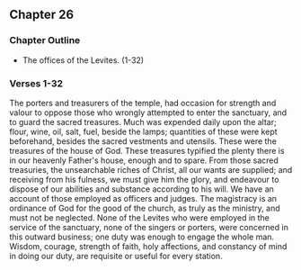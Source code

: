## Chapter 26

### Chapter Outline

- The offices of the Levites. (1-32)

### Verses 1-32

The porters and treasurers of the temple, had occasion for strength and valour to oppose those who wrongly attempted to enter the sanctuary, and to guard the sacred treasures. Much was expended daily upon the altar; flour, wine, oil, salt, fuel, beside the lamps; quantities of these were kept beforehand, besides the sacred vestments and utensils. These were the treasures of the house of God. These treasures typified the plenty there is in our heavenly Father's house, enough and to spare. From those sacred treasuries, the unsearchable riches of Christ, all our wants are supplied; and receiving from his fulness, we must give him the glory, and endeavour to dispose of our abilities and substance according to his will. We have an account of those employed as officers and judges. The magistracy is an ordinance of God for the good of the church, as truly as the ministry, and must not be neglected. None of the Levites who were employed in the service of the sanctuary, none of the singers or porters, were concerned in this outward business; one duty was enough to engage the whole man. Wisdom, courage, strength of faith, holy affections, and constancy of mind in doing our duty, are requisite or useful for every station.


